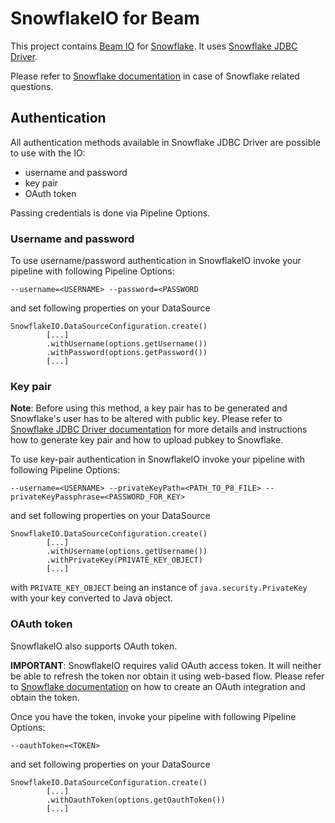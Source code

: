 # SnowflakeIO for Beam
This project contains [Beam IO](https://beam.apache.org/documentation/io/built-in/) for [Snowflake](https://www.snowflake.com/). 
It uses [Snowflake JDBC Driver](https://github.com/snowflakedb/snowflake-jdbc). 

Please refer to [Snowflake documentation](https://docs.snowflake.net/manuals/index.html) in case of Snowflake related questions.
 
## Authentication
All authentication methods available in Snowflake JDBC Driver are possible to use with the IO:
* username and password
* key pair
* OAuth token

Passing credentials is done via Pipeline Options.

### Username and password
To use username/password authentication in SnowflakeIO invoke your pipeline with following Pipeline Options: 
```
--username=<USERNAME> --password=<PASSWORD
```
and set following properties on your DataSource
```
SnowflakeIO.DataSourceConfiguration.create()
        [...]
        .withUsername(options.getUsername())
        .withPassword(options.getPassword())
        [...]
```

### Key pair

**Note**: 
Before using this method, a key pair has to be generated and Snowflake's user has to be altered with public key.
Please refer to [Snowflake JDBC Driver documentation](https://docs.snowflake.net/manuals/user-guide/jdbc-configure.html#using-key-pair-authentication) 
for more details and instructions how to generate key pair and how to upload pubkey to Snowflake.

To use key-pair authentication in SnowflakeIO invoke your pipeline with following Pipeline Options: 
```
--username=<USERNAME> --privateKeyPath=<PATH_TO_P8_FILE> --privateKeyPassphrase=<PASSWORD_FOR_KEY>
```
and set following properties on your DataSource
```
SnowflakeIO.DataSourceConfiguration.create()
        [...]
        .withUsername(options.getUsername())
        .withPrivateKey(PRIVATE_KEY_OBJECT)
        [...]
```
with `PRIVATE_KEY_OBJECT` being an instance of `java.security.PrivateKey` with your key converted to Java object.


### OAuth token
SnowflakeIO also supports OAuth token.  

**IMPORTANT**: SnowflakeIO requires valid OAuth access token. It will neither be able to refresh the token nor obtain it 
using web-based flow. Please refer to [Snowflake documentation](https://docs.snowflake.net/manuals/user-guide/oauth-intro.html)
on how to create an OAuth integration and obtain the token.

Once you have the token, invoke your pipeline with following Pipeline Options: 
```
--oauthToken=<TOKEN>
```
and set following properties on your DataSource
```
SnowflakeIO.DataSourceConfiguration.create()
        [...]
        .withOauthToken(options.getOauthToken()) 
        [...]
```